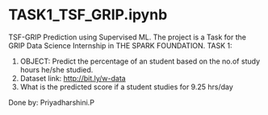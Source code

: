 # TASK1_TSF_GRIP.ipynb
TSF-GRIP Prediction using Supervised ML.
The project is a Task for the GRIP Data Science Internship in THE SPARK FOUNDATION.
TASK 1:
1. OBJECT: Predict the percentage of an student based on the no.of study hours he/she studied.
2. Dataset link: http://bit.ly/w-data
3. What is the predicted score if a student studies for 9.25 hrs/day

Done by: Priyadharshini.P
